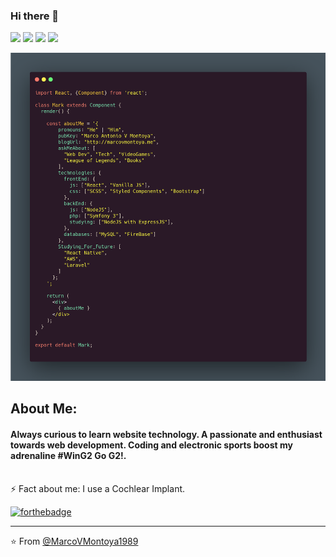 <!--
**MarcoVMontoya1989/MarcoVMontoya1989** is a ✨ _special_ ✨ repository because its `README.md` (this file) appears on your GitHub profile.

Here are some ideas to get you started:

- 🔭 I’m currently working on ...
- 🌱 I’m currently learning ...
- 👯 I’m looking to collaborate on ...
- 🤔 I’m looking for help with ...
- 💬 Ask me about ...
- 📫 How to reach me: ...
- 😄 Pronouns: ...
- ⚡ Fun fact: ...
-->

### Hi there 👋
[![](https://img.shields.io/badge/Linkedin-MarcoVMontoya-blue)](https://www.linkedin.com/in/marco-montoya-31b54aa8/)
[![](https://img.shields.io/badge/Gmail-marcovmontoya%40gmail.com-red)](mailto:marcovmontoya@gmail.com)
[![](https://img.shields.io/badge/Twitter-%40Mark_V_-blue)](https://twitter.com/Mark_V_)
[![](https://img.shields.io/badge/Searchin%20Job-true-brightgreen)]()

![](https://github.com/MarcoVMontoya1989/MarcoVMontoya1989/blob/master/aboutMe.png)

## About Me:
#### Always curious to learn website technology. A passionate and enthusiast towards web development. Coding and electronic sports boost my adrenaline #WinG2 Go G2!. <br> <br>

⚡ Fact about me: I use a Cochlear Implant.

[![forthebadge](https://forthebadge.com/images/badges/built-with-love.svg)](https://forthebadge.com)

---

⭐️ From [@MarcoVMontoya1989](https://github.com/MarcoVMontoya1989)

<!-- TO make screenshot of your code, copy below link:  
https://carbon.now.sh/ -->
